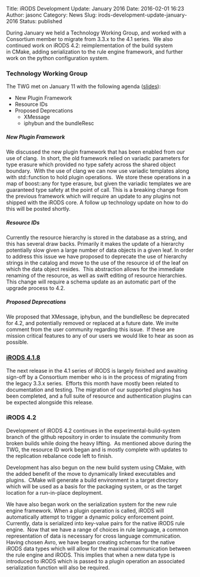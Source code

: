 Title: iRODS Development Update: January 2016
Date: 2016-02-01 16:23
Author: jasonc
Category: News
Slug: irods-development-update-january-2016
Status: published

During January we held a Technology Working Group, and worked with a
Consortium member to migrate from 3.3.x to the 4.1 series.  We also
continued work on iRODS 4.2: reimplementation of the build system
in CMake, adding serialization to the rule engine framework, and further
work on the python configuration system.

<!--more-->

### Technology Working Group

The TWG met on January 11 with the following agenda
([slides](http://slides.com/jasoncoposky/twg_january_11_2016)):

-   New Plugin Framework
-   Resource IDs
-   Proposed Deprecations
    -   XMessage
    -   iphybun and the bundleResc

##### New Plugin Framework

We discussed the new plugin framework that has been enabled from our use
of clang.  In short, the old framework relied on variadic parameters for
type erasure which provided no type safety across the shared object
boundary.  With the use of clang we can now use variadic templates along
with std::function to hold plugin operations.  We store these operations
in a map of boost::any for type erasure, but given the variadic
templates we are guaranteed type safety at the point of call. This is a
breaking change from the previous framework which will require an update
to any plugins not shipped with the iRODS core. A follow up technology
update on how to do this will be posted shortly.

##### Resource IDs

Currently the resource hierarchy is stored in the database as a string,
and this has several draw backs. Primarily it makes the update of a
hierarchy potentially slow given a large number of data objects in a
given leaf. In order to address this issue we have proposed to deprecate
the use of hierarchy strings in the catalog and move to the use of the
resource id of the leaf on which the data object resides.  This
abstraction allows for the immediate renaming of the resource, as well
as swift editing of resource hierarchies. This change will require a
schema update as an automatic part of the upgrade process to 4.2.

##### Proposed Deprecations

We proposed that XMessage, iphybun, and the bundleResc be deprecated for
4.2, and potentially removed or replaced at a future date. We invite
comment from the user community regarding this issue.  If these are
mission critical features to any of our users we would like to hear as
soon as possible.

### [iRODS 4.1.8](https://github.com/irods/irods/issues?utf8=%E2%9C%93&q=closed%3A%222016-01-01..2016-01-31%22+milestone%3A4.1.8)

The next release in the 4.1 series of iRODS is largely finished and
awaiting sign-off by a Consortium member who is in the process of
migrating from the legacy 3.3.x series.  Efforts this month have mostly
been related to documentation and testing. The migration of our
supported plugins has been completed, and a full suite of resource and
authentication plugins can be expected alongside this release.

### iRODS 4.2

Development of iRODS 4.2 continues in the experimental-build-system
branch of the github repository in order to insulate the community from
broken builds while doing the heavy lifting.  As mentioned above during
the TWG, the resource ID work began and is mostly complete with updates
to the replication rebalance code left to finish.

Development has also begun on the new build system using CMake, with the
added benefit of the move to dynamically linked executables and plugins.
 CMake will generate a build environment in a target directory which
will be used as a basis for the packaging system, or as the target
location for a run-in-place deployment.

We have also began work on the serialization system for the new rule
engine framework. When a plugin operation is called, iRODS will
automatically attempt to trigger a dynamic policy enforcement point.
Currently, data is serialized into key-value pairs for the native iRODS
rule engine.  Now that we have a range of choices in rule language, a
common representation of data is necessary for cross language
communication. Having chosen Avro, we have began creating schemas for
the native iRODS data types which will allow for the maximal
communication between the rule engine and iRODS. This implies that when
a new data type is introduced to iRODS which is passed to a plugin
operation an associated serialization function will also be required.

 
